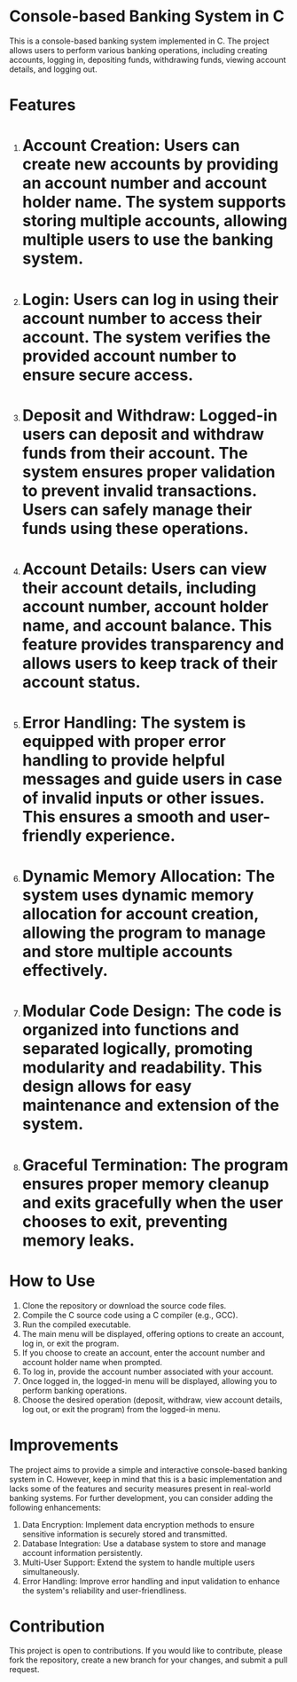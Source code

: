 # Console-based Banking System in C
This is a console-based banking system implemented in C. The project allows users to perform various banking operations, including creating accounts, logging in, depositing funds, withdrawing funds, viewing account details, and logging out.

# Features 

1.  # Account Creation: Users can create new accounts by providing an account number and account holder name. The system supports storing multiple accounts, allowing multiple users to use the banking system.
2.  # Login: Users can log in using their account number to access their account. The system verifies the provided account number to ensure secure access.
3.  # Deposit and Withdraw: Logged-in users can deposit and withdraw funds from their account. The system ensures proper validation to prevent invalid transactions. Users can safely manage their funds using these operations.
4.  # Account Details: Users can view their account details, including account number, account holder name, and account balance. This feature provides transparency and allows users to keep track of their account status.
5.  # Error Handling: The system is equipped with proper error handling to provide helpful messages and guide users in case of invalid inputs or other issues. This ensures a smooth and user-friendly experience.
6.  # Dynamic Memory Allocation: The system uses dynamic memory allocation for account creation, allowing the program to manage and store multiple accounts effectively.
7.  # Modular Code Design: The code is organized into functions and separated logically, promoting modularity and readability. This design allows for easy maintenance and extension of the system.
8.  # Graceful Termination: The program ensures proper memory cleanup and exits gracefully when the user chooses to exit, preventing memory leaks.

# How to Use
1. Clone the repository or download the source code files.
2. Compile the C source code using a C compiler (e.g., GCC).
3. Run the compiled executable.
4. The main menu will be displayed, offering options to create an account, log in, or exit the program.
5. If you choose to create an account, enter the account number and account holder name when prompted.
6. To log in, provide the account number associated with your account.
7. Once logged in, the logged-in menu will be displayed, allowing you to perform banking operations.
8. Choose the desired operation (deposit, withdraw, view account details, log out, or exit the program) from the logged-in menu.

# Improvements

The project aims to provide a simple and interactive console-based banking system in C. However, keep in mind that this is a basic implementation and lacks some of the features and security measures present in real-world banking systems. For further development, you can consider adding the following enhancements:

1. Data Encryption: Implement data encryption methods to ensure sensitive information is securely stored and transmitted.
2. Database Integration: Use a database system to store and manage account information persistently.
3. Multi-User Support: Extend the system to handle multiple users simultaneously.
4. Error Handling: Improve error handling and input validation to enhance the system's reliability and user-friendliness.

# Contribution 
This project is open to contributions. If you would like to contribute, please fork the repository, create a new branch for your changes, and submit a pull request.

















